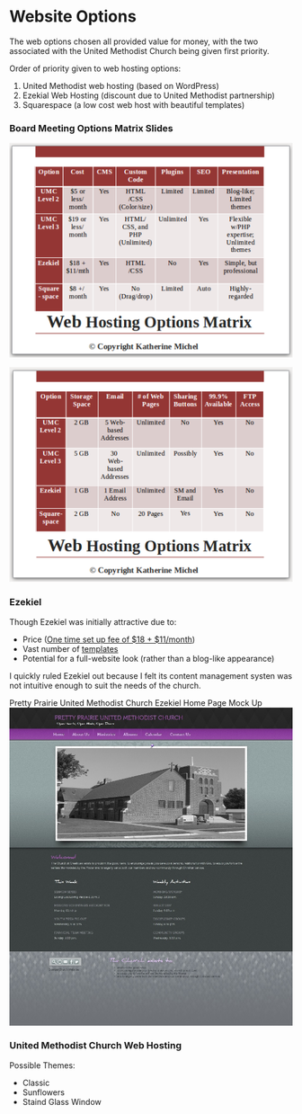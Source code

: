 # Website Options

The web options chosen all provided value for money, with the two associated with the United Methodist Church being given first priority.

Order of priority given to web hosting options:

1. United Methodist web hosting (based on WordPress)
2. Ezekial Web Hosting (discount due to United Methodist partnership)
3. Squarespace (a low cost web host with beautiful templates)

### Board Meeting Options Matrix Slides

![](images/web-hosting-options-matrix-page-1.png)

![](images/web-hosting-options-matrix-page-2.png)

### Ezekiel 

Though Ezekiel was initially attractive due to:
* Price ([One time set up fee of $18 + $11/month](http://www.umc.e-zekiel.com/comparison))
* Vast number of [templates](http://www.umc.e-zekiel.com/templates/viewDesigns.asp?)
* Potential for a full-website look (rather than a blog-like appearance)

I quickly ruled Ezekiel out because I felt its content management systen was not intuitive enough to suit the needs of the church.

Pretty Prairie United Methodist Church Ezekiel Home Page Mock Up
![](images/ezekiel-allegiant-theme-desktop-mockup.jpg)

### United Methodist Church Web Hosting

Possible Themes: 
* Classic
* Sunflowers
* Staind Glass Window

 

